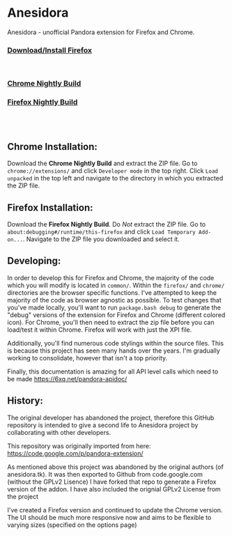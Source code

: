 Anesidora
=========

Anesidora - unofficial Pandora extension for Firefox and Chrome.

<h3><a href="https://addons.mozilla.org/en-US/firefox/addon/anesidora/">Download/Install Firefox</a></h3>
<br>
<h3><a href="https://nightly.link/pvrs12/Anesidora/workflows/package.yaml/master/anesidora-chrome.zip">Chrome Nightly Build</a></h3>
<h3><a href="https://nightly.link/pvrs12/Anesidora/workflows/package.yaml/master/anesidora-firefox.zip">Firefox Nightly Build</a></h3>

<br>
<br>

Chrome Installation:
-----
Download the **Chrome Nightly Build** and extract the ZIP file. Go to `chrome://extensions/` and click `Developer mode` in the top right. Click `Load unpacked` in the top left and navigate to the directory in which you extracted the ZIP file.

Firefox Installation:
------
Download the **Firefox Nightly Build**. Do _Not_ extract the ZIP file. Go to `about:debugging#/runtime/this-firefox` and click `Load Temporary Add-on...`. Navigate to the ZIP file you downloaded and select it.

Developing:
------------
In order to develop this for Firefox and Chrome, the majority of the code which you will modify is located in `common/`. Within the `firefox/` and `chrome/` directories are the browser specific functions. I've attempted to keep the majority of the code as browser agnostic as possible. To test changes that you've made locally, you'll want to run `package.bash debug` to generate the "debug" versions of the extension for Firefox and Chrome (different colored icon). For Chrome, you'll then need to extract the zip file before you can load/test it within Chrome. Firefox will work with just the XPI file.

Additionally, you'll find numerous code stylings within the source files. This is because this project has seen many hands over the years. I'm gradually working to consolidate, however that isn't a top priority. 

Finally, this documentation is amazing for all API level calls which need to be made https://6xq.net/pandora-apidoc/

History:
-----------
The original developer has abandoned the project, therefore this GitHub repository is intended to give a second life to Anesidora project by collaborating with other developers.

This repository was originally imported from here:
https://code.google.com/p/pandora-extension/

As mentioned above this project was abandoned by the original authors (of anesidora.tk). It was then exported to Github from code.google.com (without the GPLv2 Lisence) I have forked that repo to generate a Firefox version of the addon. I have also included the orignial GPLv2 License from the project

I've created a Firefox version and continued to update the Chrome version. The UI should be much more responsive now and aims to be flexible to varying sizes (specified on the options page)
